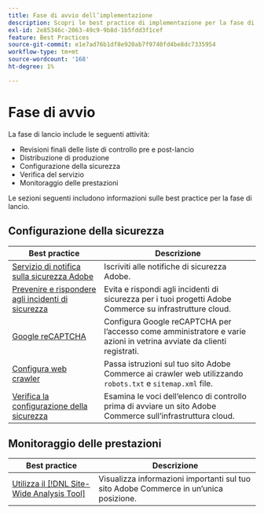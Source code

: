 ```yaml
---
title: Fase di avvio dell’implementazione
description: Scopri le best practice di implementazione per la fase di avvio dei progetti Adobe Commerce.
exl-id: 2e85346c-2063-49c9-9b8d-1b5fdd3f1cef
feature: Best Practices
source-git-commit: e1e7ad76b1df8e920ab7f9740fd4be8dc7335954
workflow-type: tm+mt
source-wordcount: '168'
ht-degree: 1%

---
```


# Fase di avvio

La fase di lancio include le seguenti attività:

- Revisioni finali delle liste di controllo pre e post-lancio
- Distribuzione di produzione
- Configurazione della sicurezza
- Verifica del servizio
- Monitoraggio delle prestazioni

Le sezioni seguenti includono informazioni sulle best practice per la fase di lancio.

## Configurazione della sicurezza

| Best practice | Descrizione |
|------------------------------------------------------------------------------------------------------------------------------------|---------------------------------------------------------------------------------------------------------------|
| [Servizio di notifica sulla sicurezza Adobe&#x200B;](https://www.adobe.com/subscription/adbeSecurityNotifications.html) | Iscriviti alle notifiche di sicurezza Adobe. |
| [Prevenire e rispondere agli incidenti di sicurezza](prevent-respond-security-incident.md) | Evita e rispondi agli incidenti di sicurezza per i tuoi progetti Adobe Commerce su infrastrutture cloud. |
| [Google reCAPTCHA](https://experienceleague.adobe.com/docs/commerce-admin/systems/security/captcha/security-google-recaptcha.html) | Configura Google reCAPTCHA per l’accesso come amministratore e varie azioni in vetrina avviate da clienti registrati. |
| [Configura web crawler](robots-txt.md) | Passa istruzioni sul tuo sito Adobe Commerce ai crawler web utilizzando `robots.txt` e `sitemap.xml` file. |
| [Verifica la configurazione della sicurezza](https://experienceleague.adobe.com/docs/commerce-cloud-service/user-guide/launch/checklist.html) | Esamina le voci dell’elenco di controllo prima di avviare un sito Adobe Commerce sull’infrastruttura cloud. |

## Monitoraggio delle prestazioni

| Best practice | Descrizione |
|------------------------------------------------------------------------------------------------------------------------------------------------|----------------------------------------------------------------------|
| [Utilizza il [!DNL Site-Wide Analysis Tool]](../../../tools/site-wide-analysis-tool/intro.md#integrations-with-other-adobe-commerce-support-tools) | Visualizza informazioni importanti sul tuo sito Adobe Commerce in un’unica posizione. |
